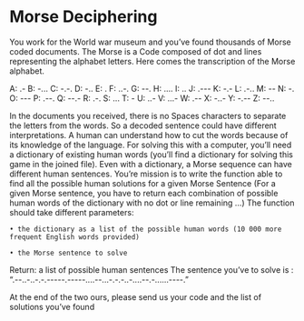 # Morse Deciphering

You work for the World war museum and you’ve found thousands of Morse coded documents.
The Morse is a Code composed of dot and lines representing the alphabet letters. Here comes the transcription of the Morse alphabet. 

A: .-		B: -...		C: -.-.		D: -..
E: .		F: ..-.		G: --.		H: ....
I: ..		J: .---		K: -.-		L: .-..
M: --		N: -.		O: ---		P: .--.
Q: --.-		R: .-.		S: ...		T: -
U: ..-		V: ...-		W: .--		X: -..-
Y: -.--		Z: --..

In the documents you received, there is no Spaces characters to separate the letters from the words. So a decoded sentence could have different interpretations. 
A human can understand how to cut the words because of its knowledge of the language. For solving this with a computer, you’ll need a dictionary of existing human words (you’ll find a dictionary for solving this game in the joined file). 
Even with a dictionary, a Morse sequence can have different human sentences.
You’re mission is to write the function able to find all the possible human solutions for a given Morse Sentence (For a given Morse sentence, you have to return each combination of possible human words of the dictionary with no dot or line remaining …)
The function should take different parameters:

	• the dictionary as a list of the possible human words (10 000 more frequent English words provided)
  
	• the Morse sentence to solve
  
Return: a list of possible human sentences
The sentence you’ve to solve is : “.--..-..-.-.-----.-----....--...-.-.-..-....--.-......----.”

At the end of the two ours, please send us your code and the list of solutions you’ve found
